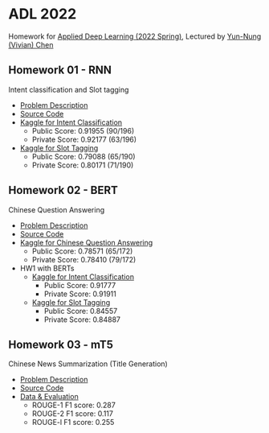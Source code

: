 # ADL 2022

Homework for [Applied Deep Learning (2022 Spring)](http://adl.miulab.tw/), Lectured by [Yun-Nung (Vivian) Chen](http://vivianchen.idv.tw/)

## Homework 01 - RNN

Intent classification and Slot tagging

- [Problem Description](https://www.csie.ntu.edu.tw/~miulab/s110-adl/doc/A1_RNN.pdf)
- [Source Code](https://github.com/JackywithaWhiteDog/ADL-2022/tree/main/hw01)
- [Kaggle for Intent Classification](https://www.kaggle.com/c/ntu-adl-hw1-intent-cls-spring-2022)
  - Public Score: 0.91955 (90/196)
  - Private Score: 0.92177 (63/196)
- [Kaggle for Slot Tagging](https://www.kaggle.com/c/slot-tagging-ntu-adl-hw1-spring-2022)
  - Public Score: 0.79088 (65/190)
  - Private Score: 0.80171 (71/190)

## Homework 02 - BERT

Chinese Question Answering

- [Problem Description](https://docs.google.com/presentation/d/1eonDCBNEqbvAEGKqPWt3Ew1JjVlBYXX45G2Hqs7c0Hk/edit?usp=sharing)
- [Source Code](https://github.com/JackywithaWhiteDog/ADL-2022/tree/main/hw02)
- [Kaggle for Chinese Question Answering](https://www.kaggle.com/competitions/ntu-adl-hw2-spring-2021)
  - Public Score: 0.78571 (65/172)
  - Private Score: 0.78410 (79/172)
- HW1 with BERTs
  - [Kaggle for Intent Classification](https://www.kaggle.com/c/ntu-adl-hw1-intent-cls-spring-2022)
    - Public Score: 0.91777
    - Private Score: 0.91911
  - [Kaggle for Slot Tagging](https://www.kaggle.com/c/slot-tagging-ntu-adl-hw1-spring-2022)
    - Public Score: 0.84557
    - Private Score: 0.84887

## Homework 03 - mT5

Chinese News Summarization (Title Generation)

- [Problem Description](https://docs.google.com/presentation/d/11pV5rM4-pxy7Aam5wZwaXHDNIuFEthdhlEXNXLDuWxc/edit?usp=sharing)
- [Source Code](https://github.com/JackywithaWhiteDog/ADL-2022/tree/main/hw03)
- [Data & Evaluation](https://github.com/moooooser999/ADL22-HW3)
  - ROUGE-1 F1 score: 0.287
  - ROUGE-2 F1 score: 0.117
  - ROUGE-l F1 score: 0.255

